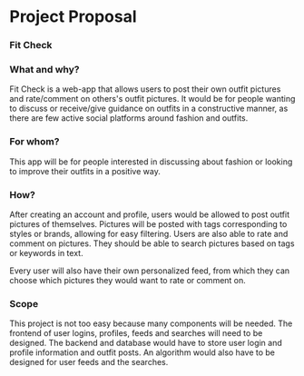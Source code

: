 # Project Proposal

### Fit Check

### What and why?

Fit Check is a web-app that allows users to post their own outfit pictures and rate/comment on others's outfit pictures. It would be for people wanting to discuss or receive/give guidance on outfits in a constructive manner, as there are few active social platforms around fashion and outfits.

### For whom?

This app will be for people interested in discussing about fashion or looking to improve their outfits in a positive way.

### How?

After creating an account and profile, users would be allowed to post outfit pictures of themselves. Pictures will be posted with tags corresponding to styles or brands, allowing for easy filtering. Users are also able to rate and comment on pictures. They should be able to search pictures based on tags or keywords in text. 

Every user will also have their own personalized feed, from which they can choose which pictures they would want to rate or comment on. 

### Scope

This project is not too easy because many components will be needed. The frontend of user logins, profiles, feeds and searches will need to be designed. The backend and database would have to store user login and profile information and outfit posts. An algorithm would also have to be designed for user feeds and the searches.